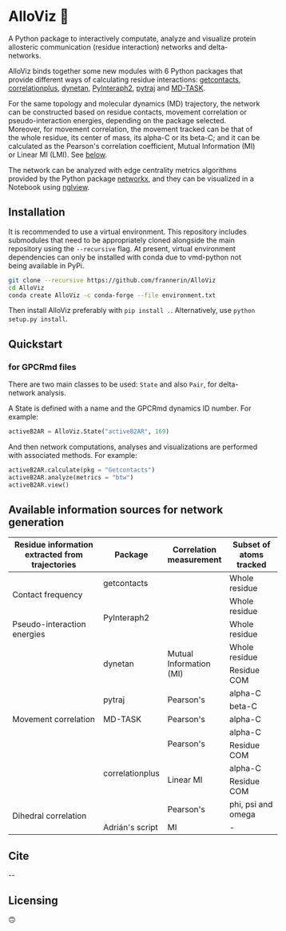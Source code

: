 <!-- [![PyPI - Python Version](https://img.shields.io/pypi/pyversions/correlationplus)](https://pypi.org/project/correlationplus/)
[![PyPI](https://img.shields.io/pypi/v/correlationplus)](https://pypi.org/project/correlationplus/)
[![install with bioconda](https://img.shields.io/badge/install%20with-bioconda-brightgreen.svg?style=flat)](http://bioconda.github.io/recipes/correlationplus/README.html)
[![Open Source License: GPL v3](https://img.shields.io/badge/License-LGPLv3-blue.svg)](https://opensource.org/licenses/LGPL-3.0)
[![Doc](https://readthedocs.org/projects/correlationplus/badge/?version=latest)](http://correlationplus.readthedocs.org/en/latest/#)
[![Docker Image Version (tag latest semver)](https://img.shields.io/docker/v/structuraldynamicslab/correlationplus/latest)](https://hub.docker.com/repository/docker/structuraldynamicslab/correlationplus)
![Conda](https://img.shields.io/conda/pn/bioconda/correlationplus)
[![SWH](https://archive.softwareheritage.org/badge/origin/https://github.com/tekpinar/correlationplus/)](https://archive.softwareheritage.org/browse/origin/?origin_url=https://github.com/tekpinar/correlationplus) -->

# AlloViz 🔭

A Python package to interactively computate, analyze and visualize protein allosteric communication (residue interaction) networks and delta-networks.

AlloViz binds together some new modules with 6 Python packages that provide different ways of calculating residue interactions: [getcontacts](https://github.com/getcontacts/getcontacts), [correlationplus](https://github.com/tekpinar/correlationplus), [dynetan](https://github.com/melomcr/dynetan), [PyInteraph2](https://github.com/ELELAB/pyinteraph2), [pytraj](https://github.com/Amber-MD/pytraj) and [MD-TASK](https://github.com/RUBi-ZA/MD-TASK).

For the same topology and molecular dynamics (MD) trajectory, the network can be constructed based on residue contacts, movement correlation or pseudo-interaction energies, depending on the package selected. Moreover, for movement correlation, the movement tracked can be that of the whole residue, its center of mass, its alpha-C or its beta-C; and it can be calculated as the Pearson's correlation coefficient, Mutual Information (MI) or Linear MI (LMI). See [below](#available-information-sources-for-network-generation).

The network can be analyzed with edge centrality metrics algorithms provided by the Python package [networkx](https://github.com/networkx/networkx), and they can be visualized in a Notebook using [nglview](https://github.com/nglviewer/nglview).

## Installation

It is recommended to use a virtual environment. This repository includes submodules that need to be appropriately cloned alongside the main repository using the `--recursive` flag. At present, virtual environment dependencies can only be installed with conda due to vmd-python not being available in PyPi.

```bash
git clone --recursive https://github.com/frannerin/AlloViz
cd AlloViz
conda create AlloViz -c conda-forge --file environment.txt
```

Then install AlloViz preferably with `pip install .`. Alternatively, use `python setup.py install`.

## Quickstart

### for GPCRmd files

There are two main classes to be used: `State` and also `Pair`, for delta-network analysis.

A State is defined with a name and the GPCRmd dynamics ID number. For example:

```python
activeB2AR = AlloViz.State("activeB2AR", 169)
```

And then network computations, analyses and visualizations are performed with associated methods. For example:

```python
activeB2AR.calculate(pkg = "Getcontacts")
activeB2AR.analyze(metrics = "btw")
activeB2AR.view()
```

## Available information sources for network generation

<table style="undefined;table-layout: fixed; width: 539px">
<colgroup>
<col style="width: 195px">
<col style="width: 111px">
<col style="width: 124px">
<col style="width: 109px">
</colgroup>
<thead>
  <tr>
    <th>Residue information extracted from trajectories</th>
    <th>Package</th>
    <th>Correlation measurement</th>
    <th>Subset of atoms tracked</th>
  </tr>
</thead>
<tbody>
  <tr>
    <td rowspan="2">Contact frequency</td>
    <td>getcontacts</td>
    <td></td>
    <td>Whole residue</td>
  </tr>
  <tr>
    <td rowspan="2">PyInteraph2</td>
    <td></td>
    <td>Whole residue</td>
  </tr>
  <tr>
    <td>Pseudo-interaction energies</td>
    <td></td>
    <td>Whole residue</td>
  </tr>
  <tr>
    <td rowspan="9">Movement correlation</td>
    <td rowspan="2">dynetan</td>
    <td rowspan="2">Mutual Information (MI)</td>
    <td>Whole residue</td>
  </tr>
  <tr>
    <td>Residue COM</td>
  </tr>
  <tr>
    <td rowspan="2">pytraj</td>
    <td rowspan="2">Pearson's</td>
    <td>alpha-C</td>
  </tr>
  <tr>
    <td>beta-C</td>
  </tr>
  <tr>
    <td>MD-TASK</td>
    <td>Pearson's</td>
    <td>alpha-C</td>
  </tr>
  <tr>
    <td rowspan="5">correlationplus</td>
    <td rowspan="2">Pearson's</td>
    <td>alpha-C</td>
  </tr>
  <tr>
    <td>Residue COM</td>
  </tr>
  <tr>
    <td rowspan="2">Linear MI</td>
    <td>alpha-C</td>
  </tr>
  <tr>
    <td>Residue COM</td>
  </tr>
  <tr>
    <td rowspan="2">Dihedral correlation</td>
    <td>Pearson's</td>
    <td>phi, psi and omega</td>
  </tr>
  <tr>
    <td>Adrián's script</td>
    <td>MI</td>
    <td>-</td>
  </tr>
</tbody>
</table>

## Cite
--

## Licensing
:upside_down_face:
